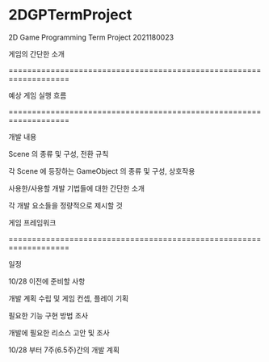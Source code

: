 # 2DGPTermProject
2D Game Programming Term Project 2021180023

게임의 간단한 소개

===================================================================

예상 게임 실행 흐름

===================================================================

개발 내용

Scene 의 종류 및 구성, 전환 규칙


각 Scene 에 등장하는 GameObject 의 종류 및 구성, 상호작용


사용한/사용할 개발 기법들에 대한 간단한 소개


각 개발 요소들을 정량적으로 제시할 것


게임 프레임워크

===================================================================

일정

10/28 이전에 준비할 사항

개발 계획 수립 및 게임 컨셉, 플레이 기획

필요한 기능 구현 방법 조사

개발에 필요한 리소스 고안 및 조사


10/28 부터 7주(6.5주)간의 개발 계획


